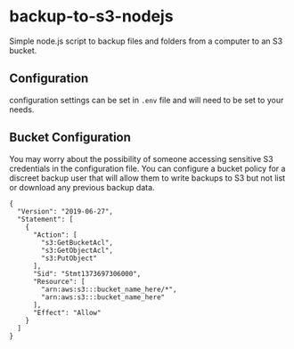backup-to-s3-nodejs
===========

Simple node.js script to backup files and folders from a computer to an S3 bucket.


Configuration
-------------

configuration settings can be set in `.env` file and will need to be set to your needs.

Bucket Configuration
--------------------

You may worry about the possibility of someone accessing sensitive S3 credentials in the configuration file. You can configure a bucket policy for a discreet backup user that will allow them to write backups to S3 but not list or download any previous backup data.

```
{
  "Version": "2019-06-27",
  "Statement": [
    {
      "Action": [
        "s3:GetBucketAcl",
        "s3:GetObjectAcl",
        "s3:PutObject"
      ],
      "Sid": "Stmt1373697306000",
      "Resource": [
        "arn:aws:s3:::bucket_name_here/*",
        "arn:aws:s3:::bucket_name_here"
      ],
      "Effect": "Allow"
    }
  ]
}
````

